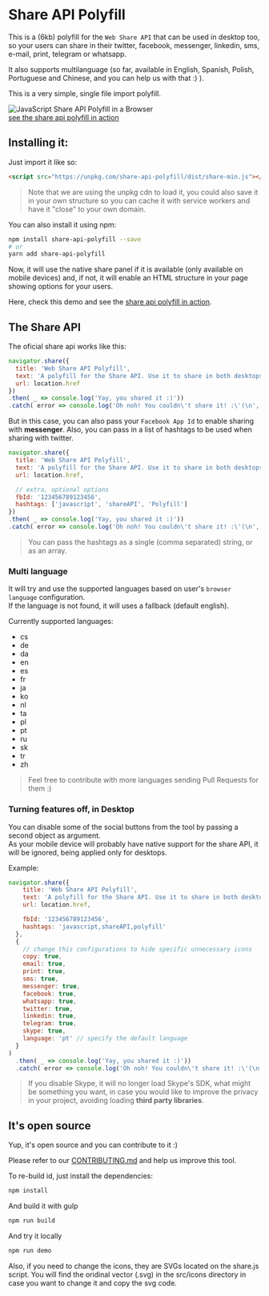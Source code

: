 # Share API Polyfill

This is a (6kb) polyfill for the `Web Share API` that can be used in desktop too, so your users can share in their twitter, facebook, messenger, linkedin, sms, e-mail, print, telegram or whatsapp.

It also supports multilanguage (so far, available in English, Spanish, Polish, Portuguese and Chinese, and you can help us with that :) ).

This is a very simple, single file import polyfill.

![JavaScript Share API Polyfill in a Browser](https://github.com/on2-dev/share-api-polyfill/blob/master/demo/demo.gif?raw=true)  
[see the share api polyfill in action](https://on2-dev.github.io/share-api-polyfill/demo/)

## Installing it:

Just import it like so:

```html
<script src="https://unpkg.com/share-api-polyfill/dist/share-min.js"></script>
```

> Note that we are using the unpkg cdn to load it, you could also save it in your own structure so you can cache it with service workers and have it "close" to your own domain.

You can also install it using npm:

```sh
npm install share-api-polyfill --save
# or
yarn add share-api-polyfill
```

Now, it will use the native share panel if it is available (only available on mobile devices) and, if not, it will enable an HTML structure in your page showing options for your users.

Here, check this demo and see the [share api polyfill in action](https://naschq.github.io/share-api-polyfill/demo/).

## The Share API

The oficial share api works like this:

```js
navigator.share({
  title: 'Web Share API Polyfill',
  text: 'A polyfill for the Share API. Use it to share in both desktops and mobile devices.',
  url: location.href
})
.then( _ => console.log('Yay, you shared it :)'))
.catch( error => console.log('Oh noh! You couldn\'t share it! :\'(\n', error));
```

But in this case, you can also pass your `Facebook App Id` to enable sharing with **messenger**.
Also, you can pass in a list of hashtags to be used when sharing with twitter.

```js
navigator.share({
  title: 'Web Share API Polyfill',
  text: 'A polyfill for the Share API. Use it to share in both desktops and mobile devices.',
  url: location.href,

  // extra, optional options
  fbId: '123456789123456',
  hashtags: ['javascript', 'shareAPI', 'Polyfill']
})
.then( _ => console.log('Yay, you shared it :)'))
.catch( error => console.log('Oh noh! You couldn\'t share it! :\'(\n', error));
```

> You can pass the hashtags as a single (comma separated) string, or as an array.

### Multi language

It will try and use the supported languages based on user's `browser language` configuration.  
If the language is not found, it will uses a fallback (default english).

Currently supported languages:

- cs
- de
- da
- en
- es
- fr
- ja
- ko
- nl
- ta
- pl
- pt
- ru
- sk
- tr
- zh

> Feel free to contribute with more languages sending Pull Requests for them :)

### Turning features off, in Desktop

You can disable some of the social buttons from the tool by passing a second object as argument.  
As your mobile device will probably have native support for the share API, it will be ignored, being applied only for desktops.

Example:

```js
navigator.share({
    title: 'Web Share API Polyfill',
    text: 'A polyfill for the Share API. Use it to share in both desktops and mobile devices.',
    url: location.href,

    fbId: '123456789123456',
    hashtags: 'javascript,shareAPI,polyfill'
  },
  {
    // change this configurations to hide specific unnecessary icons
    copy: true,
    email: true,
    print: true,
    sms: true,
    messenger: true,
    facebook: true,
    whatsapp: true,
    twitter: true,
    linkedin: true,
    telegram: true,
    skype: true,
    language: 'pt' // specify the default language
  }
)
  .then( _ => console.log('Yay, you shared it :)'))
  .catch( error => console.log('Oh noh! You couldn\'t share it! :\'(\n', error));
```

  > If you disable Skype, it will no longer load Skype's SDK, what might be something you want, in case you would like to improve the privacy in your project, avoiding loading **third party libraries**.

## It's open source

Yup, it's open source and you can contribute to it :)

Please refer to our [CONTRIBUTING.md](https://github.com/NascHQ/share-api-polyfill/blob/master/CONTRIBUTING.md) and help us improve this tool.

To re-build id, just install the dependencies:

```sh
npm install
```

And build it with gulp

```sh
npm run build
```

And try it locally

```sh
npm run demo
```

Also, if you need to change the icons, they are SVGs located on the share.js script.
You will find the oridinal vector (.svg) in the src/icons directory in case you want to change it and copy the svg code.
